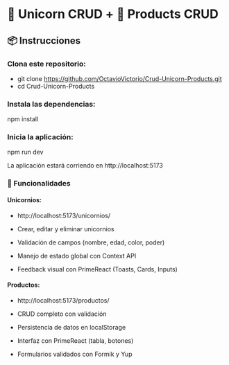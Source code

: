 # 🦄 Unicorn CRUD + 🛒 Products CRUD

## 📦 Instrucciones

### Clona este repositorio:

- git clone https://github.com/OctavioVictorio/Crud-Unicorn-Products.git
- cd Crud-Unicorn-Products

### Instala las dependencias:

npm install

### Inicia la aplicación:

npm run dev

La aplicación estará corriendo en http://localhost:5173

### 🧪 Funcionalidades

#### Unicornios: 
- http://localhost:5173/unicornios/

- Crear, editar y eliminar unicornios

- Validación de campos (nombre, edad, color, poder)

- Manejo de estado global con Context API

- Feedback visual con PrimeReact (Toasts, Cards, Inputs)

#### Productos: 
- http://localhost:5173/productos/

- CRUD completo con validación

- Persistencia de datos en localStorage

- Interfaz con PrimeReact (tabla, botones)

- Formularios validados con Formik y Yup

